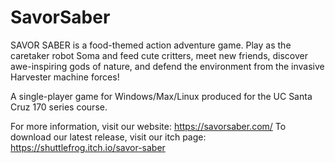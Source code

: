 # SavorSaber
SAVOR SABER is a food-themed action adventure game. Play as the caretaker robot Soma and feed cute critters, meet new friends, discover awe-inspiring gods of nature, and defend the environment from the invasive Harvester machine forces!

A single-player game for Windows/Max/Linux produced for the UC Santa Cruz 170 series course.

For more information, visit our website: https://savorsaber.com/
To download our latest release, visit our itch page: https://shuttlefrog.itch.io/savor-saber
